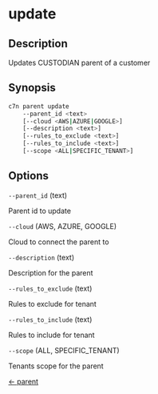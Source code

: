 # update

## Description

Updates CUSTODIAN parent of a customer

## Synopsis

```bash
c7n parent update
    --parent_id <text>
    [--cloud <AWS|AZURE|GOOGLE>]
    [--description <text>]
    [--rules_to_exclude <text>]
    [--rules_to_include <text>]
    [--scope <ALL|SPECIFIC_TENANT>]
```

## Options

`--parent_id` (text) 

Parent id to update

`--cloud` (AWS, AZURE, GOOGLE) 

Cloud to connect the parent to

`--description` (text) 

Description for the parent

`--rules_to_exclude` (text) 

Rules to exclude for tenant

`--rules_to_include` (text) 

Rules to include for tenant

`--scope` (ALL, SPECIFIC_TENANT) 

Tenants scope for the parent


[← parent](./index.md)